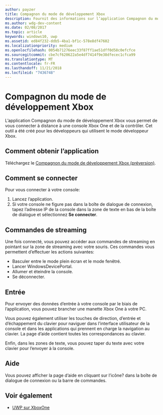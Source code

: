 ```yaml
---
author: payzer
title: Compagnon du mode de développement Xbox
description: Fournit des informations sur l’application Compagnon du mode de développement Xbox.
ms.author: wdg-dev-content
ms.date: 02/08/2017
ms.topic: article
keywords: windows10, uwp
ms.assetid: ed84f232-ddb5-4ba1-bf1c-578e8df47602
ms.localizationpriority: medium
ms.openlocfilehash: 0054b71276eec33f87ff1ae51dff0d58c0efcfce
ms.sourcegitcommit: cbe7cf620622a5e4df7414f9e38dfecec1cfca99
ms.translationtype: MT
ms.contentlocale: fr-FR
ms.lasthandoff: 11/21/2018
ms.locfileid: "7436748"
---
```

# <a name="xbox-dev-mode-companion"></a>Compagnon du mode de développement Xbox

L’application Compagnon du mode de développement Xbox vous permet de vous connecter à distance à une console Xbox One et de la contrôler. Cet outil a été créé pour les développeurs qui utilisent le mode développeur Xbox.

## <a name="how-to-get-the-app"></a>Comment obtenir l’application  
Téléchargez le [Compagnon du mode de développement Xbox (préversion)](https://www.microsoft.com/store/p/xbox-dev-mode-companion/9nblggh519cp).

## <a name="how-to-connect"></a>Comment se connecter   
Pour vous connecter à votre console:

1. Lancez l’application.   
2. Si votre console ne figure pas dans la boîte de dialogue de connexion, tapez l’adresse IP de la console dans la zone de texte en bas de la boîte de dialogue et sélectionnez **Se connecter**.

## <a name="streaming-controls"></a>Commandes de streaming
Une fois connecté, vous pouvez accéder aux commandes de streaming en pointant sur la zone de streaming avec votre souris. Ces commandes vous permettent d’effectuer les actions suivantes:
* Basculer entre le mode plein écran et le mode fenêtré.
* Lancer WindowsDevicePortal.
* Allumer et éteindre la console.
* Se déconnecter.

## <a name="input"></a>Entrée
Pour envoyer des données d’entrée à votre console par le biais de l’application, vous pouvez brancher une manette Xbox One à votre PC.   
    
Vous pouvez également utiliser les touches de direction, d’entrée et d’échappement du clavier pour naviguer dans l’interface utilisateur de la console et dans les applications qui prennent en charge la navigation au clavier. La page d’aide contient toutes les correspondances au clavier.   
   
Enfin, dans les zones de texte, vous pouvez taper du texte avec votre clavier pour l’envoyer à la console.   

## <a name="help"></a>Aide
Vous pouvez afficher la page d’aide en cliquant sur l’icône? dans la boîte de dialogue de connexion ou la barre de commandes.

## <a name="see-also"></a>Voir également
- [UWP sur XboxOne](index.md)
